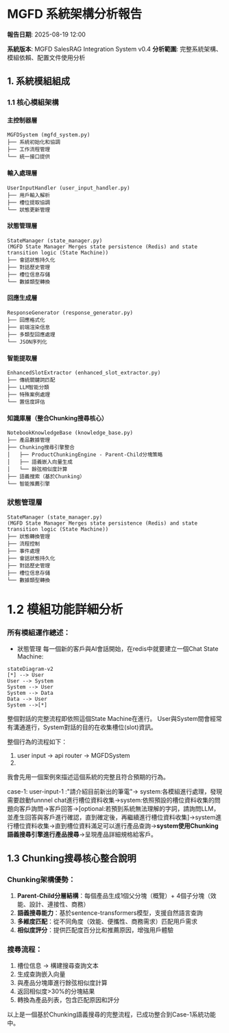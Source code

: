 # MGFD 系統架構分析報告

**報告日期**: 2025-08-19 12:00

**系統版本**: MGFD SalesRAG Integration System v0.4
**分析範圍**: 完整系統架構、模組依賴、配置文件使用分析

## 1. 系統模組組成

### 1.1 核心模組架構

#### **主控制器層**

```
MGFDSystem (mgfd_system.py)
├── 系統初始化和協調
├── 工作流程管理
└── 統一接口提供
```

#### **輸入處理層**

```
UserInputHandler (user_input_handler.py)
├── 用戶輸入解析
├── 槽位提取協調
└── 狀態更新管理
```

#### **狀態管理層**

```
StateManager (state_manager.py)
(MGFD State Manager Merges state persistence (Redis) and state transition logic (State Machine))
├── 會話狀態持久化
├── 對話歷史管理
├── 槽位信息存儲
└── 數據類型轉換
```

#### **回應生成層**

```
ResponseGenerator (response_generator.py)
├── 回應格式化
├── 前端渲染信息
├── 多類型回應處理
└── JSON序列化
```

#### **智能提取層**

```
EnhancedSlotExtractor (enhanced_slot_extractor.py)
├── 傳統關鍵詞匹配
├── LLM智能分類
├── 特殊案例處理
└── 置信度評估
```

#### **知識庫層（整合Chunking搜尋核心）**

```
NotebookKnowledgeBase (knowledge_base.py)
├── 產品數據管理
├── Chunking搜尋引擎整合
│   ├── ProductChunkingEngine - Parent-Child分塊策略
│   ├── 語義嵌入向量生成
│   └── 餘弦相似度計算
├── 語義搜索（基於Chunking）
└── 智能推薦引擎
```

### 狀態管理層

```
StateManager (state_manager.py)
(MGFD State Manager Merges state persistence (Redis) and state transition logic (State Machine))
├── 狀態轉換管理
├── 流程控制
├── 事件處理
├── 會話狀態持久化
├── 對話歷史管理
├── 槽位信息存儲
└── 數據類型轉換
```

# 1.2 模組功能詳細分析

### 所有模組運作總述：

* 狀態管理
  每一個新的客戶與AI會話開始，在redis中就要建立一個Chat State Machine:

```mermaid
stateDiagram-v2
[*] --> User
User --> System
System --> User
System --> Data
Data --> User
System -->[*]
```

整個對話的完整流程即依照這個State Machine在進行。 User與System間會經常有溝通進行，System對話的目的在收集槽位(slot)資訊。

整個行為的流程如下：

1. user input -> api router -> MGFDSystem
2. 

我會先用一個案例來描述這個系統的完整且符合預期的行為。

case-1:
user-input-1 :"請介紹目前新出的筆電"-> system:各模組進行處理，發現需要啟動funnnel chat進行槽位資料收集->system:依照預設的槽位資料收集的問題向客戶詢問->客戶回答->[optional:若預到系統無法理解的字詞，請詢問LLM，並產生回答與客戶進行確認，直到確定後，再繼續進行槽位資料收集]->system進行槽位資料收集->直到槽位資料滿足可以進行產品查詢->**system使用Chunking語義搜尋引擎進行產品搜尋**->呈現產品詳細規格給客戶。

## 1.3 **Chunking搜尋核心整合說明**

### Chunking架構優勢：

1. **Parent-Child分層結構**：每個產品生成1個父分塊（概覽）+ 4個子分塊（效能、設計、連接性、商務）
2. **語義搜尋能力**：基於sentence-transformers模型，支援自然語言查詢
3. **多維度匹配**：從不同角度（效能、便攜性、商務需求）匹配用戶需求
4. **相似度評分**：提供匹配度百分比和推薦原因，增強用戶體驗

### 搜尋流程：

1. 槽位信息 → 構建搜尋查詢文本
2. 生成查詢嵌入向量
3. 與產品分塊庫進行餘弦相似度計算
4. 返回相似度>30%的分塊結果
5. 轉換為產品列表，包含匹配原因和評分

以上是一個基於Chunking語義搜尋的完整流程，已成功整合到Case-1系統功能中。
